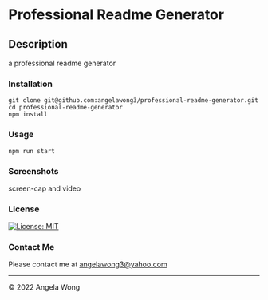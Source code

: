 # Professional Readme Generator

## Description

a professional readme generator

### Installation

```
git clone git@github.com:angelawong3/professional-readme-generator.git
cd professional-readme-generator
npm install
```

### Usage

```
npm run start
```

### Screenshots

screen-cap
and video

### License

[![License: MIT](https://img.shields.io/badge/License-MIT-yellow.svg)](https://opensource.org/licenses/MIT)

### Contact Me

Please contact me at angelawong3@yahoo.com

---

© 2022 Angela Wong
